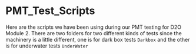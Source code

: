 # PMT_Test_Scripts
Here are the scripts we have been using during our PMT testing for D2O Module 2. There are two folders for two different kinds of tests since the machinery is a little different, one is for dark box tests ``Darkbox`` and the other is for underwater tests ``UnderWater``
